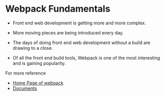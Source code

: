   # Webpack Fundamentals

- Front end web development is getting more and more complex.
 
- More moving pieces are being introduced every day.
 
- The days of doing front end web development without a build are drawing to a close.

- Of all the front end build tools, Webpack is one of the most interesting and is gaining popularity. 

For more reference

- [Home Page of webpack](https://webpack.github.io/)
- [Documents](https://webpack.github.io/docs/)
